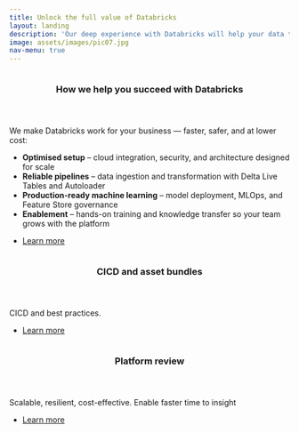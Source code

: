 ```yaml
---
title: Unlock the full value of Databricks
layout: landing
description: 'Our deep experience with Databricks will help your data teams to deliver for your business'
image: assets/images/pic07.jpg
nav-menu: true
---
```


<!-- Main -->
<div id="main">

<!-- One -->
<!-- 
<section id="one">
	<div class="inner">
		<header class="major">
			<h2>Sed amet aliquam</h2>
		</header>
		<p>2_Nullam et orci eu lorem consequat tincidunt vivamus et sagittis magna sed nunc rhoncus condimentum sem. In efficitur ligula tate urna. Maecenas massa vel lacinia pellentesque lorem ipsum dolor. Nullam et orci eu lorem consequat tincidunt. Vivamus et sagittis libero. Nullam et orci eu lorem consequat tincidunt vivamus et sagittis magna sed nunc rhoncus condimentum sem. In efficitur ligula tate urna.</p>
	</div>
</section>
-->


<!-- Two -->
<section id="two" class="spotlights">
	<section>
		<a href="generic.html" class="image">
			<img src="{% link assets/images/pic08.jpg %}" alt="" data-position="center center" />
		</a>
		<div class="content">
			<div class="inner">
			<header class="major">
				<h3>How we help you succeed with Databricks</h3>
			</header>
			<p>We make Databricks work for your business — faster, safer, and at lower cost:</p>
			<ul>
				<li><strong>Optimised setup</strong> – cloud integration, security, and architecture designed for scale</li>
				<li><strong>Reliable pipelines</strong> – data ingestion and transformation with Delta Live Tables and Autoloader</li>
				<li><strong>Production-ready machine learning</strong> – model deployment, MLOps, and Feature Store governance</li>
				<li><strong>Enablement</strong> – hands-on training and knowledge transfer so your team grows with the platform</li>
			</ul>
			<ul class="actions">
				<li><a href="generic.html" class="button">Learn more</a></li>
			</ul>
		</div>
		</div>
	</section>
	<section>
		<a href="generic.html" class="image">
			<img src="{% link assets/images/pic09.jpg %}" alt="" data-position="top center" />
		</a>
		<div class="content">
			<div class="inner">
				<header class="major">
					<h3>CICD and asset bundles</h3>
				</header>
				<p>CICD and best practices.</p>
				<ul class="actions">
					<li><a href="generic.html" class="button">Learn more</a></li>
				</ul>
			</div>
		</div>
	</section>
	<section>
		<a href="generic.html" class="image">
			<img src="{% link assets/images/pic10.jpg %}" alt="" data-position="25% 25%" />
		</a>
		<div class="content">
			<div class="inner">
				<header class="major">
					<h3>Platform review</h3>
				</header>
				<p>Scalable, resilient, cost-effective. Enable faster time to insight</p>
				<ul class="actions">
					<li><a href="generic.html" class="button">Learn more</a></li>
				</ul>
			</div>
		</div>
	</section>
</section>

<!-- Three -->
<!--
<section id="three">
	<div class="inner">
		<header class="major">
			<h2>Massa libero</h2>
		</header>
		<p>6_Nullam et orci eu lorem consequat tincidunt vivamus et sagittis libero. Mauris aliquet magna magna sed nunc rhoncus pharetra. Pellentesque condimentum sem. In efficitur ligula tate urna. Maecenas laoreet massa vel lacinia pellentesque lorem ipsum dolor. Nullam et orci eu lorem consequat tincidunt. Vivamus et sagittis libero. Mauris aliquet magna magna sed nunc rhoncus amet pharetra et feugiat tempus.</p>
		<ul class="actions">
			<li><a href="generic.html" class="button next">Get Started</a></li>
		</ul>
	</div>
</section>
-->

</div>
